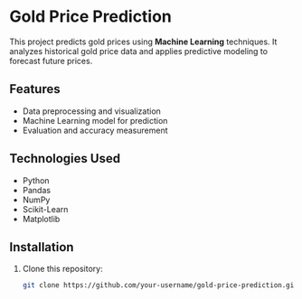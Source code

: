 # Gold Price Prediction

This project predicts gold prices using **Machine Learning** techniques. It analyzes historical gold price data and applies predictive modeling to forecast future prices.

## Features
- Data preprocessing and visualization
- Machine Learning model for prediction
- Evaluation and accuracy measurement

## Technologies Used
- Python
- Pandas
- NumPy
- Scikit-Learn
- Matplotlib

## Installation
1. Clone this repository:
   ```sh
   git clone https://github.com/your-username/gold-price-prediction.git
